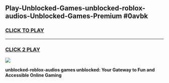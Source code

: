 
## Play-Unblocked-Games-unblocked-roblox-audios-Unblocked-Games-Premium #0avbk
<h3>
<a href="https://premium.freeplayer.one?title=unblocked-roblox-audios&ref=12M">CLICK TO PLAY</a></h3>
<hr>

<h3>
<a href="https://premium.freeplayer.one?title=unblocked-roblox-audios&ref=12M">CLICK 2 PLAY</a>
  
</h3>

<a href="https://premium.freeplayer.one?title=unblocked-roblox-audios&ref=12M"><img src="https://clearcache.store/games.png"></a>


**unblocked-roblox-audios games unblocked: Your Gateway to Fun and Accessible Online Gaming**
